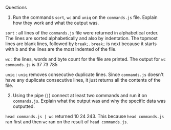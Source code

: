 Questions
1. Run the commands `sort`, `wc` and `uniq` on the `commands.js` file. Explain how they work and what the output was.

`sort` : all lines of the `commands.js` file were returned in alphabetical order. The lines are sorted alphabetically and also by indentation. The topmost lines are blank lines, followed by `break;`. `break;` is next because it starts with b and the lines are the most indented of the file.

`wc` : the lines, words and byte count for the file are printed. The output for `wc commands.js` is 37 73 785

`uniq` : `uniq` removes consecutive duplicate lines. Since `commands.js` doesn't have any duplicate consecutive lines, it just returns all the contents of the file.

2. Using the pipe (`|`) connect at least two commands and run it on `commands.js`. Explain what the output was and why the specific data was outputted.

`head commands.js | wc` returned 10 24 243. This because `head commands.js` ran first and then `wc` ran on the result of `head commands.js`.

